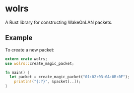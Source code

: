 wolrs
====

A Rust library for constructing WakeOnLAN packets.

## Example

To create a new packet:

```rust
extern crate wolrs;
use wolrs::create_magic_packet;

fn main() {
  let packet = create_magic_packet("01:02:03:0A:0B:0F");
	println!("{:?}", &packet[..]);
}
```
